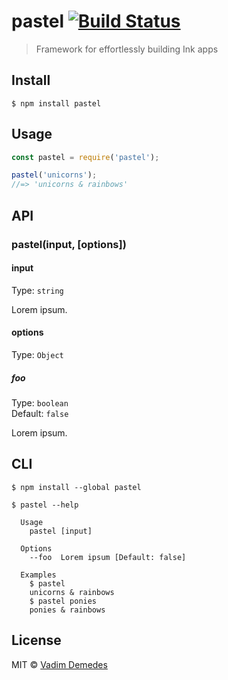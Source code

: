 # pastel [![Build Status](https://travis-ci.org/vadimdemedes/pastel.svg?branch=master)](https://travis-ci.org/vadimdemedes/pastel)

> Framework for effortlessly building Ink apps


## Install

```
$ npm install pastel
```


## Usage

```js
const pastel = require('pastel');

pastel('unicorns');
//=> 'unicorns & rainbows'
```


## API

### pastel(input, [options])

#### input

Type: `string`

Lorem ipsum.

#### options

Type: `Object`

##### foo

Type: `boolean`<br>
Default: `false`

Lorem ipsum.


## CLI

```
$ npm install --global pastel
```

```
$ pastel --help

  Usage
    pastel [input]

  Options
    --foo  Lorem ipsum [Default: false]

  Examples
    $ pastel
    unicorns & rainbows
    $ pastel ponies
    ponies & rainbows
```


## License

MIT © [Vadim Demedes](https://github.com/vadimdemedes/pastel)

